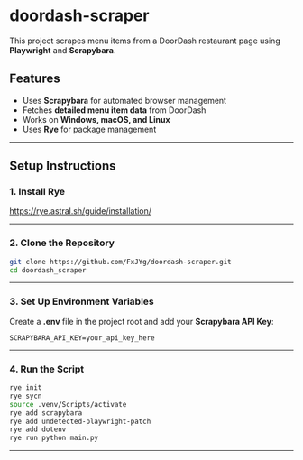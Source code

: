 # doordash-scraper 

This project scrapes menu items from a DoorDash restaurant page using **Playwright** and **Scrapybara**.  

## Features  
- Uses **Scrapybara** for automated browser management  
- Fetches **detailed menu item data** from DoorDash  
- Works on **Windows, macOS, and Linux**  
- Uses **Rye** for package management  

---

## Setup Instructions  

### **1. Install Rye**  

https://rye.astral.sh/guide/installation/

---

### **2️. Clone the Repository**  
```sh
git clone https://github.com/FxJYg/doordash-scraper.git
cd doordash_scraper
```

---

### **3️. Set Up Environment Variables**  
Create a **.env** file in the project root and add your **Scrapybara API Key**:  
```
SCRAPYBARA_API_KEY=your_api_key_here
```
---

### **4. Run the Script**    
  ```sh
  rye init
  rye sycn
  source .venv/Scripts/activate
  rye add scrapybara
  rye add undetected-playwright-patch
  rye add dotenv
  rye run python main.py
  ```

---
